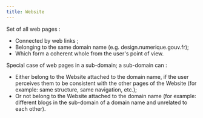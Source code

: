 ```yaml
---
title: Website
---
```


Set of all web pages :

- Connected by web links ;
- Belonging to the same domain name (e.g. design.numerique.gouv.fr);
- Which form a coherent whole from the user's point of view.

Special case of web pages in a sub-domain; a sub-domain can :

- Either belong to the Website attached to the domain name, if the user perceives them to be consistent with the other pages of the Website (for example: same structure, same navigation, etc.);
- Or not belong to the Website attached to the domain name (for example: different blogs in the sub-domain of a domain name and unrelated to each other).
